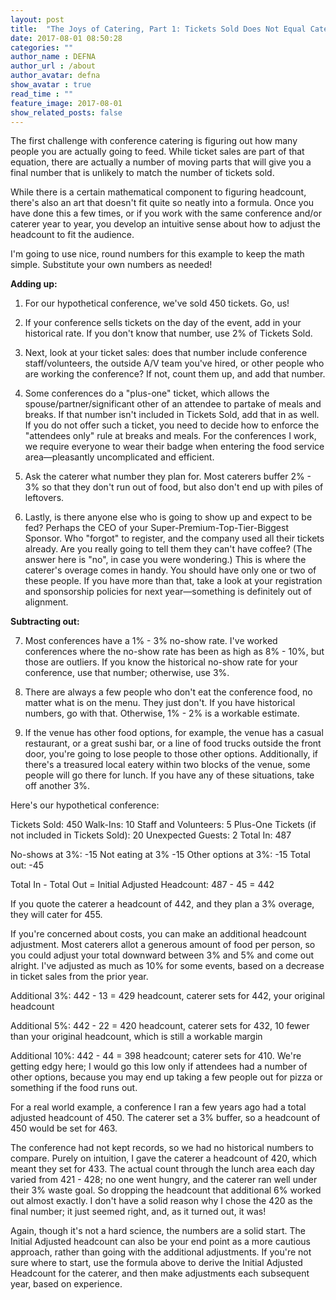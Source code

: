 ```yaml
---
layout: post
title:  "The Joys of Catering, Part 1: Tickets Sold Does Not Equal Catering Count"
date: 2017-08-01 08:50:28
categories: ""
author_name : DEFNA
author_url : /about
author_avatar: defna
show_avatar : true
read_time : ""
feature_image: 2017-08-01
show_related_posts: false
---
```


The first challenge with conference catering is figuring out how many people you are actually going to feed. While ticket sales are part of that equation, there are actually a number of moving parts that will give you a final number that is unlikely to match the number of tickets sold.

While there is a certain mathematical component to figuring headcount, there's also an art that doesn't fit quite so neatly into a formula. Once you have done this a few times, or if you work with the same conference and/or caterer year to year, you develop an intuitive sense about how to adjust the headcount to fit the audience.

I'm going to use nice, round numbers for this example to keep the math simple. Substitute your own numbers as needed!

**Adding up:**

1. For our hypothetical conference, we've sold 450 tickets. Go, us!

2. If your conference sells tickets on the day of the event, add in your historical rate. If you don't know that number, use 2% of Tickets Sold.

3. Next, look at your ticket sales: does that number include conference staff/volunteers, the outside A/V team you've hired, or other people who are working the conference? If not, count them up, and add that number.

4. Some conferences do a "plus-one" ticket, which allows the spouse/partner/significant other of an attendee to partake of meals and breaks. If that number isn't included in Tickets Sold, add that in as well. If you do not offer such a ticket, you need to decide how to enforce the "attendees only" rule at breaks and meals. For the conferences I work, we require everyone to wear their badge when entering the food service area—pleasantly uncomplicated and efficient.

5. Ask the caterer what number they plan for. Most caterers buffer 2% - 3% so that they don't run out of food, but also don't end up with piles of leftovers.

6. Lastly, is there anyone else who is going to show up and expect to be fed? Perhaps the CEO of your Super-Premium-Top-Tier-Biggest Sponsor. Who "forgot" to register, and the company used all their tickets already. Are you really going to tell them they can't have coffee? (The answer here is "no", in case you were wondering.) This is where the caterer's overage comes in handy. You should have only one or two of these people. If you have more than that, take a look at your registration and sponsorship policies for next year—something is definitely out of alignment.

**Subtracting out:**

7. Most conferences have a 1% - 3% no-show rate. I've worked conferences where the no-show rate has been as high as 8% - 10%, but those are outliers. If you know the historical no-show rate for your conference, use that number; otherwise, use 3%.

8. There are always a few people who don't eat the conference food, no matter what is on the menu. They just don't. If you have historical numbers, go with that. Otherwise, 1% - 2% is a workable estimate.

9. If the venue has other food options, for example, the venue has a casual restaurant, or a great sushi bar, or a line of food trucks outside the front door, you're going to lose people to those other options. Additionally, if there's a treasured local eatery within two blocks of the venue, some people will go there for lunch. If you have any of these situations, take off another 3%.

Here's our hypothetical conference:

Tickets Sold: 450
Walk-Ins: 10
Staff and Volunteers: 5
Plus-One Tickets (if not included in Tickets Sold): 20
Unexpected Guests: 2
Total In: 487

No-shows at 3%: -15
Not eating at 3% -15
Other options at 3%: -15
Total out: -45

Total In - Total Out = Initial Adjusted Headcount: 487 - 45 = 442

If you quote the caterer a headcount of 442, and they plan a 3% overage, they will cater for 455.

If you're concerned about costs, you can make an additional headcount adjustment. Most caterers allot a generous amount of food per person, so you could adjust your total downward between 3% and 5% and come out alright. I've adjusted as much as 10% for some events, based on a decrease in ticket sales from the prior year.

Additional 3%: 442 - 13 = 429 headcount, caterer sets for 442, your original headcount

Additional 5%: 442 - 22 = 420 headcount, caterer sets for 432, 10 fewer than your original headcount, which is still a workable margin

Additional 10%: 442 - 44 = 398 headcount; caterer sets for 410. We're getting edgy here; I would go this low only if attendees had a number of other options, because you may end up taking a few people out for pizza or something if the food runs out.

For a real world example, a conference I ran a few years ago had a total adjusted headcount of 450. The caterer set a 3% buffer, so a headcount of 450 would be set for 463.

The conference had not kept records, so we had no historical numbers to compare. Purely on intuition, I gave the caterer a headcount of 420, which meant they set for 433. The actual count through the lunch area each day varied from 421 - 428; no one went hungry, and the caterer ran well under their 3% waste goal. So dropping the headcount that additional 6% worked out almost exactly. I don't have a solid reason why I chose the 420 as the final number; it just seemed right, and, as it turned out, it was!

Again, though it's not a hard science, the numbers are a solid start. The Initial Adjusted headcount can also be your end point as a more cautious approach, rather than going with the additional adjustments. If you're not sure where to start, use the formula above to derive the Initial Adjusted Headcount for the caterer, and then make adjustments each subsequent year, based on experience.